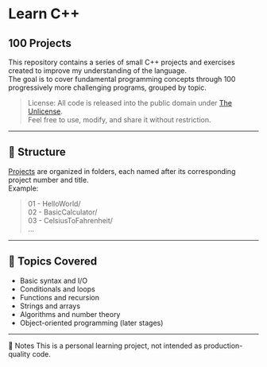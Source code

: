 # Learn C++ 
## 100 Projects

This repository contains a series of small C++ projects and exercises created to improve my understanding of the language.  
The goal is to cover fundamental programming concepts through 100 progressively more challenging programs, grouped by topic.

> License: All code is released into the public domain under [The Unlicense](./LICENSE).  
> Feel free to use, modify, and share it without restriction.
---

## 📁 Structure

[Projects](./Projects.md) are organized in folders, each named after its corresponding project number and title.  
Example:

> 01 - HelloWorld/\
> 02 - BasicCalculator/\
> 03 - CelsiusToFahrenheit/\
...
---

## 🧠 Topics Covered

- Basic syntax and I/O
- Conditionals and loops
- Functions and recursion
- Strings and arrays
- Algorithms and number theory
- Object-oriented programming (later stages)
---

📌 Notes
This is a personal learning project, not intended as production-quality code.

